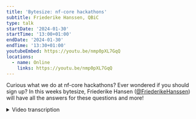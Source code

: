 ```yaml
---
title: 'Bytesize: nf-core hackathons'
subtitle: Friederike Hanssen, QBiC
type: talk
startDate: '2024-01-30'
startTime: '13:00+01:00'
endDate: '2024-01-30'
endTime: '13:30+01:00'
youtubeEmbed: https://youtu.be/nmp0pXL7GqQ
locations:
  - name: Online
    links: https://youtu.be/nmp0pXL7GqQ
---
```


Curious what we do at nf-core hackathons? Ever wondered if you should sign up? In this weeks bytesize, Friederike Hansen ([@FriederikeHanssen](https://github.com/FriederikeHanssen)) will have all the answers for these questions and more!

<details markdown="1"><summary>Video transcription</summary>

:::note
The content has been edited to make it reader-friendly
:::

[0:01](https://youtu.be/nmp0pXL7GqQ&t=1)
Welcome, everyone, to this week's bytesize talk. With us today is Rike Hansen from the QBiC in Tübingen, and she's going to talk about everything you need to know about hackathons. Keeping in mind, there's one coming up very soon. Off to you, Rike.

[0:16](https://youtu.be/nmp0pXL7GqQ&t=16)
Hey, thank you. Or at least I'll try to talk about everything relating hackathons. To get started, maybe quickly, what do we mean by hackathon? I don't know what the official definition of hackathon is, but what we mean is we just want to meet up for a few days with other like-minded people and spend some time coding together, maybe actually close some issues that have been hanging out for a long time and just enjoy each other's company and work together. Who is this aimed at hugely? We aim hackathons at people that are experienced in Nextflow and are interested in contributing to nf-core pipelines, to various nf-core infrastructure things, or also to Nextflow plugins. If you're completely new to Nextflow, the hackathon might not be quite the right fit for you yet, but instead we have run several community trainings a year, usually also around the hackathon before, that you can attend. All the material for this is also online and the recordings of it are on YouTube. You can go back, rewatch it, or also do it whenever you have time to do so.

[1:30](https://youtu.be/nmp0pXL7GqQ&t=90)
We have two setups for hackathons. We do some in person where most people meet and then we do some online. We do the in-person one, usually in Barcelona in fall, roughly. Then we also recently started having one in Boston. The other one that we do is online. For this, we use Gathertown, just like a little platform where you can log in, you can have your little avatar that you see there. You can walk around, you can easily interact with people. You can go to enclosed spaces to communicate with a bunch of people, but don't bother anybody else. It's really easy to use to just get this hackathon and group feeling while being online. It also has a bunch of fun little things like dogs you can pet and Go-cards you can race around. We've been using gather for quite some time and it's worked really well. There are a couple of things to keep in mind. You need to use the email address that you registered with for the hackathon. If Gathertown is sounds a little bit complicated or you don't really know how to use it. James made an entire bytesize just about gather that you can check out.

[2:49](https://youtu.be/nmp0pXL7GqQ&t=169)
Online hackathons are also usually once a year and they tend to be in March, let's say spring. Last year we extended the online hackathons to having distributed local sites. We encourage people at the institute, at their workplace to have small gatherings of people that are around to mix a little bit this online only, but hackathon together with the in-person feeling of it. These are pictures from last year and by making the slide, this was probably the slide I had most fun with going back to and finding all the group pictures from the hackathon in March last year. If you want to host one of these distributed sites, it's very low stakes and low effort to make it as easy as possible. Essentially the only two things you need to do if you want to host one is you need to book a room and you need to add yourself to the website. You can see here already a bunch of people have registered for the upcoming hackathon. Then when people sign up for the hackathon, they can find your site and register there up until the maximum number of people has reached. Then you just program together. We do ask people to be online on gather while they meet, to stay in touch with everyone else, since the majority of people will not be in the room with you. So, don't forget to bring your headphones to not bother anybody.

[4:10](https://youtu.be/nmp0pXL7GqQ&t=250)
How do we normally do hackathons? We subdivide ourselves and topics, formerly groups. Typically we have a topic or a group that centers around pipelines. People that want to work on existing or new nf-core pipelines, then we have a topic that centers around modules and sub workflows, topic on infrastructure, nf-core tools and website development. We tend to have a few more depending on what we're doing at the time. Recently we had topics focused around nf-tests or Nextflow plugins or documentation. You are not at all bound by it, it just helps us organize a little bit. Throughout the hackathon, you can switch around as you want. You might develop modules to be used in your pipeline that you then like to add on. We just use these topics to organize, but you can do whatever you want and just move around as you please.

[5:27](https://youtu.be/nmp0pXL7GqQ&t=327)
We communicate as always in nf-core via Slack. We set up specific hackathon channels. Here I already made up some that we will probably have for the upcoming hackathons. We have a central channel where general stuff like announcements or wrap-up is happening. These things are posted. Then for each topic, we have a channel to find people that are working on the same thing or to get help or just talk to people there. We organize all of our issues and features in GitHub project boards. For each hackathon, we create a new one. If you go to the nf-core GitHub site, you will find this tag project. Then there you will find the link to the hackathon project board. There we collect any issues or features that people want to work on. You can also add your issue if you want to work on this during the hackathon. It helps us to organize, it helps other people find issues if they're looking for work. It helps to make sure that not two people work on the same thing. It's really nice to have. Also it helps us track what needs reviews, what has been done, and just the current state of things. If you can't find it, we also have a website for every hackathon where the Slack group is linked, all the topics are listed, and also the link to the project board is listed. Here at the bottom, you can see it in gray.

[7:01](https://youtu.be/nmp0pXL7GqQ&t=421)
During the hackathon, we have all of these issue cards, these are the same issues that you have in your pipelines or modules, they're just linked there and we can use them there. If you pick an issue to work on on the project board, don't forget to assign yourself just so everybody else knows that somebody is working on it, or you also can more easily find people to help you out on these issues and then also update the status. You see the little drop down menu that says "to do", "in progress", "done", and "in review". Just by updating the status, it's easier to keep track.

[7:39](https://youtu.be/nmp0pXL7GqQ&t=459)
One of the probably the most important parts actually is reviews. These are also the ones that usually end up being quite a bottleneck. We need to review everything, all the pull requests before merging them in. We need people to do this. Review as you go. Also in some groups, we have tried out review buddies. For example, two pipeline groups, RNA-Seq and raredisease, so that they exchange reviews with each other to get them done more quickly. Also don't forget to add the ready for review in your status and drop the link on the request review channel on Slack just to raise awareness and also return reviews. If you just worked on a module and open a PR, maybe take five minutes to pick another PR to review. If you're unsure if you should give an approving review, you can also just comment on it. This is also really helpful for other people.

[8:42](https://youtu.be/nmp0pXL7GqQ&t=522)
Throughout the Hackathon day, you will be bothered by your topic leaders to fill out some progress slides. At the end of each Hackathon day, we have some up slides that just give a very high level overview of the day, what happened, which modules were worked on here, for example, what that Hackathon, we were particularly talking about nf-tests. We highlighted this or other interesting things like a new sub workflow was added. It is there to update everyone else and also to celebrate ourselves a little bit for the achievements.

[9:39](https://youtu.be/nmp0pXL7GqQ&t=579)
To sum up how to contribute at a Hackathon: Go on Slack chat with your group, then find an issue and assign yourself and start working on it. Open a PR and request a review. Maybe while you're waiting for the review, review one back and then update the progress slides. Then don't forget to celebrate, get up, get a cup of coffee, get some snacks, take a walk and then start over again. All the information for all the Hackathons is also always linked on the website. For each Hackathon, you will find an individual site. Here's the March one already linked.

[10:02](https://youtu.be/nmp0pXL7GqQ&t=602)
A couple of things before I finish, if you're very familiar with Nextflow, but you are not so familiar with nf-core yet, we have a bunch of bytesize talks that cover individual aspects, like how do we do testing, linting, how do people have their code environments set up, what is nf-test, all these things that could be very useful. Maybe check out those. If you're planning to work on a new pipeline, be sure to propose it in the new pipelines channel before the Hackathon. Whenever somebody has a new pipeline, they get proposed and then we talk about it. Does it fit into another pipeline? Can it be a standalone pipeline? What should the name be? And it takes a little bit of time and if you propose a new pipeline at a Hackathon, you might not actually be able to work on it because people didn't have time to review it or discussions took too long. If you want to work on a new pipeline at a Hackathon, come to the new pipelines channel and write about it there. Also maybe when you sign up for the Hackathon, consider a little bit what you want to work on. It's nice to get in touch with others beforehand and find some collaborators on something and then you can start right away on Monday morning. Last but not least, I hope this goes without saying, but we have a code of conduct that says, don't be mean, be inclusive, be friendly, and everybody who attends one of our events needs to adhere to it.

[11:30](https://youtu.be/nmp0pXL7GqQ&t=690)
As Fran mentioned, we have a Hackathon coming up in March from the 18th to the 20th and we are still looking for a lot of local site organizers. If you're thinking about it, I can definitely recommend it. We did it last year and it wasn't a lot of effort and we had a lot of fun to do it. If you have questions about it, I'm also happy to answer anything there. Okay. Thank you very much.

[11:54](https://youtu.be/nmp0pXL7GqQ&t=714)
(host) Thank you so much. I have now allowed everyone to unmute themselves to start their video. If there are any questions, please ask away.

(speaker) Any in the chat?

(host) There's a lot of thank yous in the chat, but I have a question. I actually have a question.

(question) If you are interested in working with Nextflow and nf-core, but you don't actually have your own pipeline, you just learned Nextflow with one of the courses, what is it you can do at a Hackathon?

(speaker) So one thing that I think always works really well is pick some of the modules and contribute those. They're very self-contained packages usually. You have one module, it's very achievable to add this one tool, I think, minus a couple of difficult points like test data or so. For this, you don't need any pipeline. The modules are completely independent of pipelines and you can always contribute there. But also if you want to contribute to a pipeline, a Hackathon is a great way to meet the developers, to get in touch with them and work together with them as well.

[13:14](https://youtu.be/nmp0pXL7GqQ&t=794)
(question) Thank you very much. Yeah. I have a question. If we have like an idea to work on something, what's the proposed procedure to actually start on to work on like a certain component of a pipeline that we feel is missing or something like that?

(speaker) Like maybe adding a new feature to an existing-

(question cont) Yes, for example, yes.

(answer) Add an issue to the GitHub repository of the pipeline, maybe talk to the people who developed the pipeline if something is already going on and then it will be added to the issue board and then you can just work on it. If it for some reason didn't end up on the project board for the Hackathon, don't worry. You can still work on it and we'll add it later.

(question cont) Thank you very much

[14:02](https://youtu.be/nmp0pXL7GqQ&t=842)
(host) There is a question in the chat. Can we work on nf-core style workflows, for example, nf-core template-based workflows using nf-core modules?

(answer) Sure, nobody's keeping you from anything. I guess we can say that any nf-core related work is very welcome at the Hackathons. It often doesn't have to fit in any of the specific topics that we choose. You can work on anything. It's more that we try to organize it a little bit to help people, but if you have something you want to work on, go for it. If it isn't on the project board, don't worry about it. Just add it later. Or if it doesn't fit there, also good. Maybe you found something completely new to work on that you just came up with back then like a completely new topic. It's all good. All very welcome.

[14:58](https://youtu.be/nmp0pXL7GqQ&t=898)
(question) Hello. I'm fairly beginner. I've played around with nf-core. I've written my own very simple, like read QC pipelines in Nextflow just to see how things are working. Do you think a Hackathon would be suitable for someone like me?

(answer) I think so. I mean, if you already know Nextflow a little bit and you know nf-core a little bit, I think it's perfectly fine. We just want to make clear that we don't have any training sessions at the Hackathon and we don't have typically people there that are dedicated to train other people. But if you have a few components you want to work on or just chat with people, then that's good, I think.

(question cont.) Cool. Just to follow up, do I need to be added to the nf-core GitHub to be able to?

(answer cont) Yes. Very good point. Typically, before you start a Hackathon, I meant to mention this, before you join the Hackathon, make sure you sign up to Slack and to the GitHub repository. Typically, there's also, an email or maybe it's in the signup sheet that you need to do it. But yes, there's two very important points. Thanks.

(host) I also want to clarify, even though we're not there to have the training events or anything if you're a beginner and you have questions, of course, ask those questions straight away. Don't hesitate. We're happy to answer any questions anyway, I mean, even outside of Hackathons. But there you might actually find people in the room that can immediately answer the questions.

(question cont.) That's actually awesome. Excellent.

[16:45](https://youtu.be/nmp0pXL7GqQ&t=965)
(question) Can infrastructure and DevOps professionals participate in the Hackathon or is this Hackathon focused solely on developing new code?

(answer) No, they do and they have participated on it or developing, I don't know, and maybe you mean like GitHub actions or something for deployment and so on. We have a bunch of people who work on this. I think actually last Hackathon, we had a group that was dedicated to DevOps.

[17:13](https://youtu.be/nmp0pXL7GqQ&t=1033)
(host) Are there any more questions? No, I think we covered it all. Then I would like to thank you, Rike, for this great presentation and everyone in the audience for listening and as usual, the Chan Zuckerberg Initiative for funding our bytesize talks. If you're interested, don't forget to sign up for the Hackathon or maybe even to host a site. Thank you.

</details>
